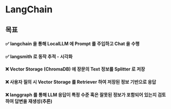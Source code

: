 # LangChain

## 목표
#### ✅ langchain 을 통해 LocalLLM 에 Prompt 를 주입하고 Chat 을 수행
#### ✅ langsmith 로 동작 추적 - 시각화
#### ❌ Vector Storage (ChromaDB) 에 장문의 Text 정보를 Splitter 로 저장
#### ❌ 사용자 질의 시 Vector Storage 를 Retriever 하여 저장된 정보 기반으로 응답
#### ❌ langgraph 를 통해 LLM 응답이 특정 수준 혹은 잘못된 정보가 포함되어 있는지 검토 하여 답변을 재생성(추론)
